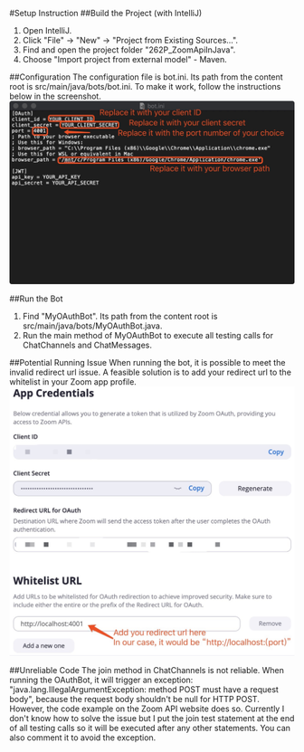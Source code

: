 #Setup Instruction
##Build the Project (with IntelliJ)
1. Open IntelliJ. 
2. Click "File" -> "New" -> "Project from Existing Sources...".
3. Find and open the project folder "262P_ZoomApiInJava".
4. Choose "Import project from external model" - Maven.

##Configuration
The configuration file is bot.ini. Its path from the content root is src/main/java/bots/bot.ini. To make it work, follow the instructions below in the screenshot.
![](./ConfigInstruction.jpg)

##Run the Bot
1. Find "MyOAuthBot". Its path from the content root is src/main/java/bots/MyOAuthBot.java.
2. Run the main method of MyOAuthBot to execute all testing calls for ChatChannels and ChatMessages.

##Potential Running Issue
When running the bot, it is possible to meet the invalid redirect url issue. A feasible solution is to add your redirect url to the whitelist in your Zoom app profile.
![](./ZoomDeveloperProfile.jpg)

##Unreliable Code
The join method in ChatChannels is not reliable. When running the OAuthBot, it will trigger an exception: "java.lang.IllegalArgumentException: method POST must have a request body", because the request body shouldn't be null for HTTP POST. However, the code example on the Zoom API website does so. Currently I don't know how to solve the issue but I put the join test statement at the end of all testing calls so it will be executed after any other statements. You can also comment it to avoid the exception.
